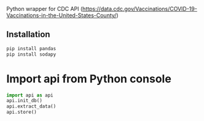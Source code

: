 Python wrapper for CDC API (https://data.cdc.gov/Vaccinations/COVID-19-Vaccinations-in-the-United-States-County/)

## Installation
```bash
pip install pandas
pip install sodapy
```

# Import api from Python console
```python
import api as api
api.init_db()
api.extract_data()
api.store()
```
